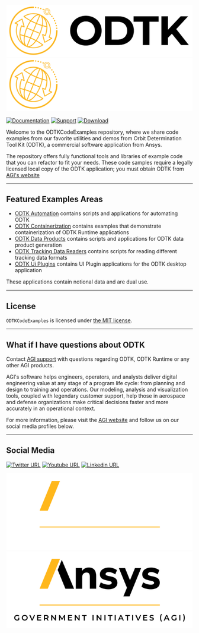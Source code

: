 ![ODTK Logo Dark](icons/ODTK-on-white.svg#gh-light-mode-only)
![ODTK Logo Light](icons/ODTK-on-black.svg#gh-dark-mode-only)

[![Documentation](https://img.shields.io/badge/documentation-D9D8D6?style=for-the-badge&labelColor=373A36)](https://help.agi.com/odtk)
[![Support](https://img.shields.io/badge/email%20support-898A8D?style=for-the-badge&labelColor=373A36)](mailto:support@agi.com)
[![Download](https://img.shields.io/badge/download%207.7.1-FFB71B?style=for-the-badge&labelColor=373A36)](https://support.agi.com/downloads/6/)

Welcome to the ODTKCodeExamples repository, where we share code examples from our favorite utilities and demos from Orbit Determination Tool Kit (ODTK), a commercial software application from Ansys.

The repository offers fully functional tools and libraries of example code that you can refactor to fit your needs. These code samples require a legally licensed local copy of the ODTK application; you must obtain ODTK from [AGI's website](https://support.agi.com/downloads/6/ "AGI's Downloads")

----

## Featured Examples Areas

* [ODTK Automation](OdtkAutomation/) contains scripts and applications for automating ODTK
* [ODTK Containerization](OdtkContainerization) contains examples that demonstrate containerization of ODTK Runtime applications
* [ODTK Data Products](OdtkDataProducts/) contains scripts and applications for ODTK data product generation
* [ODTK Tracking Data Readers](OdtkTrackingDataReaders/) contains scripts for reading different tracking data formats
* [ODTK Ui Plugins](OdtkUiPlugins/) contains UI Plugin applications for the ODTK desktop application

These applications contain notional data and are dual use.

----

## License

`ODTKCodeExamples` is licensed under [the MIT license](LICENSE).

----

## What if I have questions about ODTK

Contact [AGI support](mail:support@agi.com "Email AGI Support") with questions regarding ODTK, ODTK Runtime or any other AGI products.

AGI's software helps engineers, operators, and analysts deliver digital engineering value at any stage of a program life cycle: from planning and design to training and operations. Our modeling, analysis and visualization tools, coupled with legendary customer support, help those in aerospace and defense organizations make critical decisions faster and more accurately in an operational context.


For more information, please visit the [AGI website](https://www.agi.com "AGI's Homepage") and follow us on our social media profiles below.

----

## Social Media

[![Twitter URL](https://img.shields.io/badge/twitter-%231DA1F2.svg?style=for-the-badge&logo=Twitter&logoColor=white)](https://twitter.com/ANSYS)
[![Youtube URL](https://img.shields.io/badge/youtube-%23FF0000.svg?style=for-the-badge&logo=YouTube&logoColor=white)](https://www.youtube.com/user/AnalyticalGraphics)
[![Linkedin URL](https://img.shields.io/badge/linkedin-%230077B5.svg?style=for-the-badge&logo=linkedin&logoColor=white)](https://www.linkedin.com/company/ansys-inc)

![AGI Logo Dark](icons/AGI-Logo_2C-W.svg#gh-dark-mode-only)
![AGI Logo Light](icons/AGI-Logo_2C-K.svg#gh-light-mode-only)
